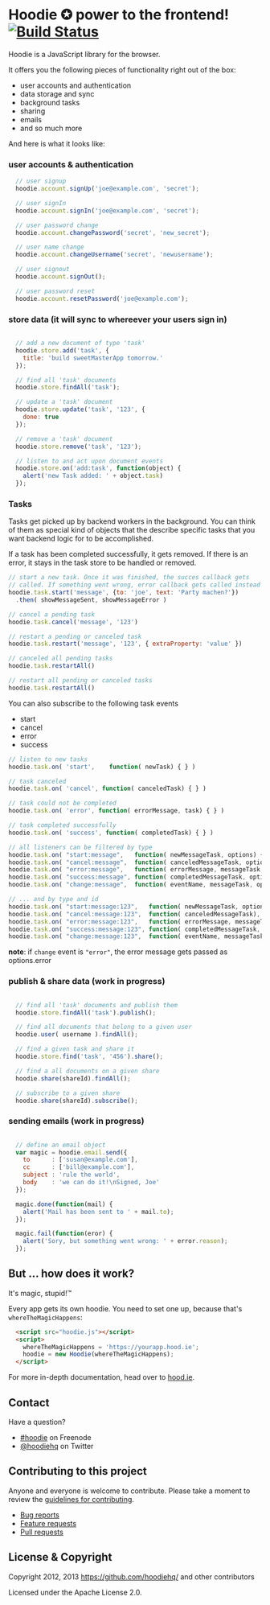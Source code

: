 

# Hoodie ✪ power to the frontend! [![Build Status](https://travis-ci.org/hoodiehq/hoodie.js.png?branch=master)](https://travis-ci.org/hoodiehq/hoodie.js)

Hoodie is a JavaScript library for the browser.

It offers you the following pieces of functionality right out of the box:

* user accounts and authentication
* data storage and sync
* background tasks
* sharing
* emails
* and so much more

And here is what it looks like:

### user accounts & authentication

```javascript
  // user signup
  hoodie.account.signUp('joe@example.com', 'secret');

  // user signIn
  hoodie.account.signIn('joe@example.com', 'secret');

  // user password change
  hoodie.account.changePassword('secret', 'new_secret');

  // user name change
  hoodie.account.changeUsername('secret', 'newusername');

  // user signout
  hoodie.account.signOut();

  // user password reset
  hoodie.account.resetPassword('joe@example.com');
```

### store data (it will sync to whereever your users sign in)

```javascript

  // add a new document of type 'task'
  hoodie.store.add('task', {
    title: 'build sweetMasterApp tomorrow.'
  });

  // find all 'task' documents
  hoodie.store.findAll('task');

  // update a 'task' document
  hoodie.store.update('task', '123', {
    done: true
  });

  // remove a 'task' document
  hoodie.store.remove('task', '123');

  // listen to and act upon document events
  hoodie.store.on('add:task', function(object) {
    alert('new Task added: ' + object.task)
  });
```

### Tasks

Tasks get picked up by backend workers in the background. You can
think of them as special kind of objects that the describe specific
tasks that you want backend logic for to be accomplished.

If a task has been completed successfully, it gets removed. If there
is an error, it stays in the task store to be handled or removed.


```js
// start a new task. Once it was finished, the succes callback gets
// called. If something went wrong, error callback gets called instead
hoodie.task.start('message', {to: 'joe', text: 'Party machen?'})
  .then( showMessageSent, showMessageError )

// cancel a pending task
hoodie.task.cancel('message', '123')

// restart a pending or canceled task
hoodie.task.restart('message', '123', { extraProperty: 'value' })

// canceled all pending tasks
hoodie.task.restartAll()

// restart all pending or canceled tasks
hoodie.task.restartAll()
```

You can also subscribe to the following task events

* start
* cancel
* error
* success

```js
// listen to new tasks
hoodie.task.on( 'start',    function( newTask) { } )

// task canceled
hoodie.task.on( 'cancel', function( canceledTask) { } )

// task could not be completed
hoodie.task.on( 'error', function( errorMessage, task) { } )

// task completed successfully
hoodie.task.on( 'success', function( completedTask) { } )

// all listeners can be filtered by type
hoodie.task.on( "start:message",   function( newMessageTask, options) { } )
hoodie.task.on( "cancel:message",  function( canceledMessageTask, options) { } )
hoodie.task.on( "error:message",   function( errorMessage, messageTask, options) { } )
hoodie.task.on( "success:message", function( completedMessageTask, options) { } )
hoodie.task.on( "change:message",  function( eventName, messageTask, options) { } )

// ... and by type and id
hoodie.task.on( "start:message:123",   function( newMessageTask, options) { } )
hoodie.task.on( "cancel:message:123",  function( canceledMessageTask), options  { } )
hoodie.task.on( "error:message:123",   function( errorMessage, messageTask, options) { } )
hoodie.task.on( "success:message:123", function( completedMessageTask, options) { } )
hoodie.task.on( "change:message:123",  function( eventName, messageTask, options) { } )
```

**note**: if `change` event is `"error"`, the error message gets passed as options.error


### publish & share data (work in progress)

```javascript

  // find all 'task' documents and publish them
  hoodie.store.findAll('task').publish();

  // find all documents that belong to a given user
  hoodie.user( username ).findAll();

  // find a given task and share it
  hoodie.store.find('task', '456').share();

  // find a all documents on a given share
  hoodie.share(shareId).findAll();

  // subscribe to a given share
  hoodie.share(shareId).subscribe();
```

### sending emails (work in progress)

```javascript

  // define an email object
  var magic = hoodie.email.send({
    to      : ['susan@example.com'],
    cc      : ['bill@example.com'],
    subject : 'rule the world',
    body    : 'we can do it!\nSigned, Joe'
  });

  magic.done(function(mail) {
    alert('Mail has been sent to ' + mail.to);
  });

  magic.fail(function(eror) {
    alert('Sory, but something went wrong: ' + error.reason);
  });


```

But … how does it work?
-----------------------

It's magic, stupid!™

Every app gets its own hoodie. You need to set one up, because that's `whereTheMagicHappens`:

```html
  <script src="hoodie.js"></script>
  <script>
    whereTheMagicHappens = 'https://yourapp.hood.ie';
    hoodie = new Hoodie(whereTheMagicHappens);
  </script>
```

For more in-depth documentation, head over to [hood.ie](http://hood.ie).

## Contact

Have a question?

* [\#hoodie](http://webchat.freenode.net/?channels=hoodie) on Freenode
* [@hoodiehq](https://twitter.com/hoodiehq) on Twitter

## Contributing to this project

Anyone and everyone is welcome to contribute. Please take a moment to
review the [guidelines for contributing](CONTRIBUTING.md).

* [Bug reports](CONTRIBUTING.md#bugs)
* [Feature requests](CONTRIBUTING.md#features)
* [Pull requests](CONTRIBUTING.md#pull-requests)

License & Copyright
-------------------

Copyright 2012, 2013 https://github.com/hoodiehq/ and other contributors

Licensed under the Apache License 2.0.
